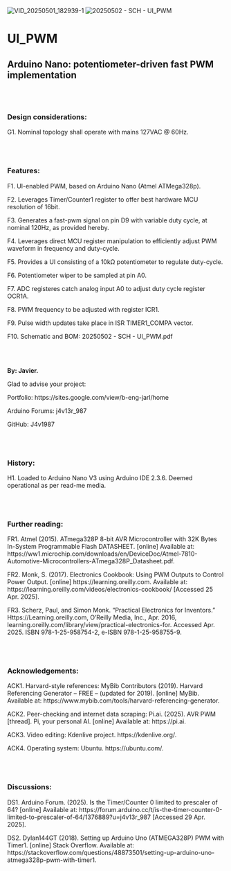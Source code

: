 ![VID_20250501_182939-1](https://github.com/user-attachments/assets/a6f327e0-b4f8-488e-938b-ae60d63f4643)
![20250502 - SCH - UI_PWM](https://github.com/user-attachments/assets/eb2f5a1f-819b-4270-82b7-a79efcdbd6fe)
# UI_PWM
<h2>Arduino Nano: potentiometer-driven fast PWM implementation</h2>
<br></br>
<h3><b>Design considerations:</b></h3>
  <p>G1. Nominal topology shall operate with mains 127VAC @ 60Hz.</p>
<br></br>
<h3><b>Features:</b></h3>
  <p>F1. UI-enabled PWM, based on Arduino Nano (Atmel ATMega328p).</p>
  <p>F2. Leverages Timer/Counter1 register to offer best hardware MCU resolution of 16bit.</p>
  <p>F3. Generates a fast-pwm signal on pin D9 with variable duty cycle, at nominal 120Hz, as provided hereby.</p>
  <p>F4. Leverages direct MCU register manipulation to efficiently adjust PWM waveform in frequency and duty-cycle.</p>
  <p>F5. Provides a UI consisting of a 10kΩ potentiometer to regulate duty-cycle.</p>
  <p>F6. Potentiometer wiper to be sampled at pin A0.</p>
  <p>F7. ADC registeres catch analog input A0 to adjust duty cycle register OCR1A.</p>
  <p>F8. PWM frequency to be adjusted with register ICR1.</p>
  <p>F9. Pulse width updates take place in ISR TIMER1_COMPA vector.</p>
  <p>F10. Schematic and BOM: 20250502 - SCH - UI_PWM.pdf</p>
<br></br>
<p><b>By: Javier.</b></p>
<p>Glad to advise your project:</p>
<p>Portfolio: https://sites.google.com/view/b-eng-jarl/home</p>
<p>Arduino Forums: j4v13r_987</p>
<p>GitHub: J4v1987</p>
<br></br>
<h3><b>History:</b></h3>
  <p>H1. Loaded to Arduino Nano V3 using Arduino IDE 2.3.6. Deemed operational as per read-me media.</p>

<br></br>
<h3><b>Further reading:</b></h3>
  <p>FR1. Atmel (2015). ATmega328P 8-bit AVR Microcontroller with 32K Bytes In-System Programmable Flash DATASHEET. [online] Available at: https://ww1.microchip.com/downloads/en/DeviceDoc/Atmel-7810-Automotive-Microcontrollers-ATmega328P_Datasheet.pdf.</p>
  <p>FR2. Monk, S. (2017). Electronics Cookbook: Using PWM Outputs to Control Power Output. [online] https://learning.oreilly.com. Available at: https://learning.oreilly.com/videos/electronics-cookbook/ [Accessed 25 Apr. 2025].</p>
  <p>FR3. Scherz, Paul, and Simon Monk. “Practical Electronics for Inventors.” Https://Learning.oreilly.com, O’Reilly Media, Inc., Apr. 2016, learning.oreilly.com/library/view/practical-electronics-for. Accessed Apr. 2025. ISBN 978-1-25-958754-2, e-ISBN 978-1-25-958755-9.</p>
<br></br>
<h3><b>Acknowledgements:</b></h3>
  <p>ACK1. Harvard-style references: MyBib Contributors (2019). Harvard Referencing Generator – FREE – (updated for 2019). [online] MyBib. Available at: https://www.mybib.com/tools/harvard-referencing-generator.</p>
  <p>ACK2. Peer-checking and internet data scraping: Pi.ai. (2025). AVR PWM [thread]. Pi, your personal AI. [online] Available at: https://pi.ai.</p>
  <p>ACK3. Video editing: Kdenlive project. https://kdenlive.org/.</p>
  <p>ACK4. Operating system: Ubuntu. https://ubuntu.com/.</p>
<br></br>
<h3><b>Discussions:</b></h3>
  <p>DS1. Arduino Forum. (2025). Is the Timer/Counter 0 limited to prescaler of 64? [online] Available at: https://forum.arduino.cc/t/is-the-timer-counter-0-limited-to-prescaler-of-64/1376889?u=j4v13r_987 [Accessed 29 Apr. 2025].</p>
  <p>DS2. Dylan144GT (2018). Setting up Arduino Uno (ATMEGA328P) PWM with Timer1. [online] Stack Overflow. Available at: https://stackoverflow.com/questions/48873501/setting-up-arduino-uno-atmega328p-pwm-with-timer1.</p>

